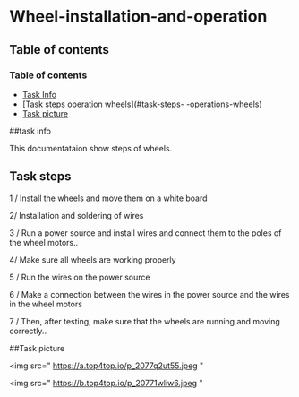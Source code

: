 # Wheel-installation-and-operation


## Table of contents

### Table of contents

* [Task Info](#task-info)
* [Task steps operation  wheels](#task-steps- -operations-wheels)
* [Task picture](#Task-picture)

##task info

This documentataion show steps of wheels.

## Task steps

1 / Install the wheels and move them on a white board

2/ Installation and soldering of wires

3 / Run a power source and install wires and connect them to the poles of the wheel motors..

4/ Make sure all wheels are working properly

5 / Run the wires on the power source

6 / Make a connection between the wires in the power source and the wires in the wheel motors

7 / Then, after testing, make sure that the wheels are running and moving correctly..


##Task picture 

<img src="  https://a.top4top.io/p_2077q2ut55.jpeg  "

<img src="   https://b.top4top.io/p_20771wliw6.jpeg    "









